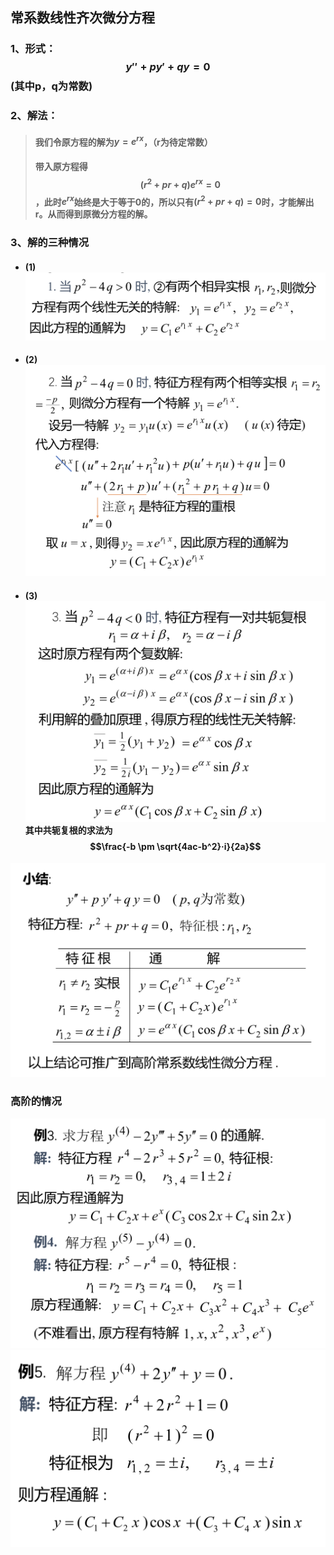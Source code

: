 ## 常系数线性齐次微分方程
### 1、形式：$$y''+py'+qy=0$$(其中p，q为常数)

### 2、解法：
> #### 我们令原方程的解为$y=e^{rx}$，（r为待定常数）
> #### 带入原方程得$$(r^2+pr+q)e^{rx}=0$$，此时$e^{rx}$始终是大于等于0的，所以只有$(r^2+pr+q)=0$时，才能解出r。从而得到原微分方程的解。

### 3、解的三种情况
 - #### (1)![](assets/markdown-img-paste-20180607160432134.png)
 - #### (2)![](assets/markdown-img-paste-20180607160503238.png)
 - #### (3)![](assets/markdown-img-paste-20180607160513791.png)其中共轭复根的求法为$$\frac{-b \pm \sqrt{4ac-b^2}·i}{2a}$$
![](assets/markdown-img-paste-20180607160601974.png)

### 高阶的情况
![](assets/markdown-img-paste-20180609163806296.png)
![](assets/markdown-img-paste-20180609163844432.png)
